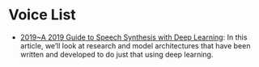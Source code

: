 # Voice List

- [2019~A 2019 Guide to Speech Synthesis with Deep Learning](https://heartbeat.fritz.ai/a-2019-guide-to-speech-synthesis-with-deep-learning-630afcafb9dd): In this article, we’ll look at research and model architectures that have been written and developed to do just that using deep learning.
